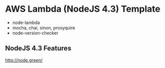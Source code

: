 # AWS Lambda (NodeJS 4.3) Template

* node-lambda
* mocha, chai, sinon, proxyquire
* node-version-checker

## NodeJS 4.3 Features

http://node.green/